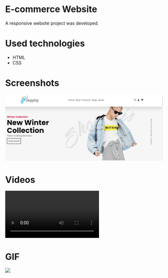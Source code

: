 # E-commerce Website

A responsive website project was developed.

# Used technologies

- HTML
- CSS

# Screenshots

![](1.jpg)

# Videos

![](HTML_CSS_E-commerce_website.mp4)

# GIF

![](HTML_CSS_E-commerce_website.gif)